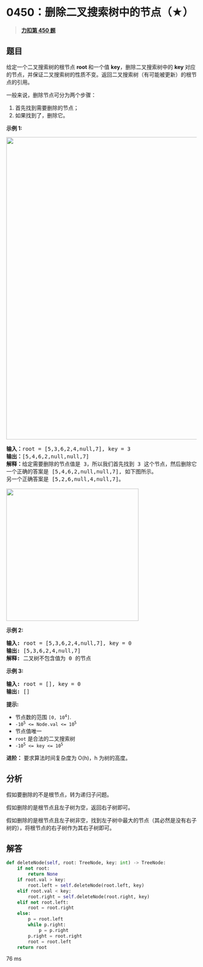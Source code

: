 # 0450：删除二叉搜索树中的节点（★）


> <u>**[力扣第 450 题](https://leetcode.cn/problems/delete-node-in-a-bst/)**</u>

## 题目

<p>给定一个二叉搜索树的根节点 <strong>root </strong>和一个值 <strong>key</strong>，删除二叉搜索树中的 <strong>key </strong>对应的节点，并保证二叉搜索树的性质不变。返回二叉搜索树（有可能被更新）的根节点的引用。</p>

<p>一般来说，删除节点可分为两个步骤：</p>

<ol>
<li>首先找到需要删除的节点；</li>
<li>如果找到了，删除它。</li>
</ol>



<p><strong>示例 1:</strong></p>

<p><img src="https://assets.leetcode.com/uploads/2020/09/04/del_node_1.jpg" style="width: 800px;" /></p>

<pre>
<strong>输入：</strong>root = [5,3,6,2,4,null,7], key = 3
<strong>输出：</strong>[5,4,6,2,null,null,7]
<strong>解释：</strong>给定需要删除的节点值是 3，所以我们首先找到 3 这个节点，然后删除它。
一个正确的答案是 [5,4,6,2,null,null,7], 如下图所示。
另一个正确答案是 [5,2,6,null,4,null,7]。

<img src="https://assets.leetcode.com/uploads/2020/09/04/del_node_supp.jpg" style="width: 350px;" />
</pre>

<p><strong>示例 2:</strong></p>

<pre>
<strong>输入:</strong> root = [5,3,6,2,4,null,7], key = 0
<strong>输出:</strong> [5,3,6,2,4,null,7]
<strong>解释:</strong> 二叉树不包含值为 0 的节点
</pre>

<p><strong>示例 3:</strong></p>

<pre>
<strong>输入:</strong> root = [], key = 0
<strong>输出:</strong> []</pre>



<p><strong>提示:</strong></p>

<ul>
<li>节点数的范围 <code>[0, 10<sup>4</sup>]</code>.</li>
<li><code>-10<sup>5</sup> &lt;= Node.val &lt;= 10<sup>5</sup></code></li>
<li>节点值唯一</li>
<li><code>root</code> 是合法的二叉搜索树</li>
<li><code>-10<sup>5</sup> &lt;= key &lt;= 10<sup>5</sup></code></li>
</ul>



<p><strong>进阶：</strong> 要求算法时间复杂度为 O(h)，h 为树的高度。</p>


## 分析

假如要删除的不是根节点，转为递归子问题。

假如删除的是根节点且左子树为空，返回右子树即可。

假如删除的是根节点且左子树非空，找到左子树中最大的节点（其必然是没有右子树的），将根节点的右子树作为其右子树即可。

## 解答

```python
def deleteNode(self, root: TreeNode, key: int) -> TreeNode:
    if not root:
        return None
    if root.val > key:
        root.left = self.deleteNode(root.left, key)
    elif root.val < key:
        root.right = self.deleteNode(root.right, key)
    elif not root.left:
        root = root.right
    else:
        p = root.left
        while p.right:
            p = p.right
        p.right = root.right
        root = root.left
    return root
```

76 ms


